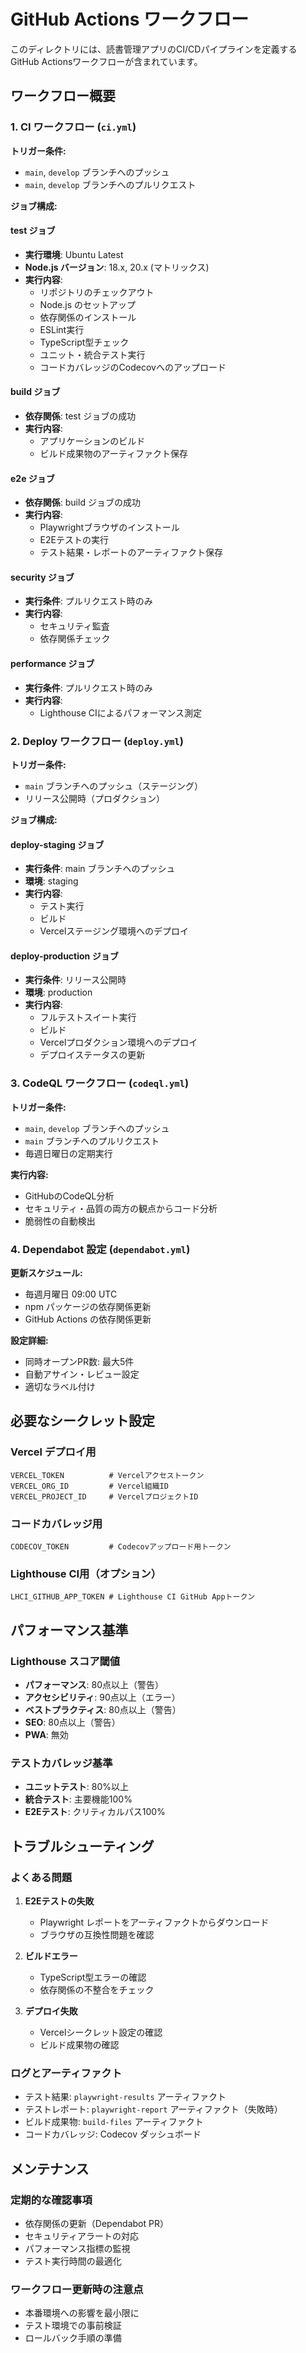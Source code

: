 # GitHub Actions ワークフロー

このディレクトリには、読書管理アプリのCI/CDパイプラインを定義するGitHub Actionsワークフローが含まれています。

## ワークフロー概要

### 1. CI ワークフロー (`ci.yml`)

**トリガー条件:**
- `main`, `develop` ブランチへのプッシュ
- `main`, `develop` ブランチへのプルリクエスト

**ジョブ構成:**

#### test ジョブ
- **実行環境**: Ubuntu Latest
- **Node.js バージョン**: 18.x, 20.x (マトリックス)
- **実行内容**:
  - リポジトリのチェックアウト
  - Node.js のセットアップ
  - 依存関係のインストール
  - ESLint実行
  - TypeScript型チェック
  - ユニット・統合テスト実行
  - コードカバレッジのCodecovへのアップロード

#### build ジョブ
- **依存関係**: test ジョブの成功
- **実行内容**:
  - アプリケーションのビルド
  - ビルド成果物のアーティファクト保存

#### e2e ジョブ
- **依存関係**: build ジョブの成功
- **実行内容**:
  - Playwrightブラウザのインストール
  - E2Eテストの実行
  - テスト結果・レポートのアーティファクト保存

#### security ジョブ
- **実行条件**: プルリクエスト時のみ
- **実行内容**:
  - セキュリティ監査
  - 依存関係チェック

#### performance ジョブ
- **実行条件**: プルリクエスト時のみ
- **実行内容**:
  - Lighthouse CIによるパフォーマンス測定

### 2. Deploy ワークフロー (`deploy.yml`)

**トリガー条件:**
- `main` ブランチへのプッシュ（ステージング）
- リリース公開時（プロダクション）

**ジョブ構成:**

#### deploy-staging ジョブ
- **実行条件**: main ブランチへのプッシュ
- **環境**: staging
- **実行内容**:
  - テスト実行
  - ビルド
  - Vercelステージング環境へのデプロイ

#### deploy-production ジョブ
- **実行条件**: リリース公開時
- **環境**: production
- **実行内容**:
  - フルテストスイート実行
  - ビルド
  - Vercelプロダクション環境へのデプロイ
  - デプロイステータスの更新

### 3. CodeQL ワークフロー (`codeql.yml`)

**トリガー条件:**
- `main`, `develop` ブランチへのプッシュ
- `main` ブランチへのプルリクエスト
- 毎週日曜日の定期実行

**実行内容:**
- GitHubのCodeQL分析
- セキュリティ・品質の両方の観点からコード分析
- 脆弱性の自動検出

### 4. Dependabot 設定 (`dependabot.yml`)

**更新スケジュール:**
- 毎週月曜日 09:00 UTC
- npm パッケージの依存関係更新
- GitHub Actions の依存関係更新

**設定詳細:**
- 同時オープンPR数: 最大5件
- 自動アサイン・レビュー設定
- 適切なラベル付け

## 必要なシークレット設定

### Vercel デプロイ用
```
VERCEL_TOKEN          # Vercelアクセストークン
VERCEL_ORG_ID         # Vercel組織ID
VERCEL_PROJECT_ID     # VercelプロジェクトID
```

### コードカバレッジ用
```
CODECOV_TOKEN         # Codecovアップロード用トークン
```

### Lighthouse CI用（オプション）
```
LHCI_GITHUB_APP_TOKEN # Lighthouse CI GitHub Appトークン
```

## パフォーマンス基準

### Lighthouse スコア閾値
- **パフォーマンス**: 80点以上（警告）
- **アクセシビリティ**: 90点以上（エラー）
- **ベストプラクティス**: 80点以上（警告）
- **SEO**: 80点以上（警告）
- **PWA**: 無効

### テストカバレッジ基準
- **ユニットテスト**: 80%以上
- **統合テスト**: 主要機能100%
- **E2Eテスト**: クリティカルパス100%

## トラブルシューティング

### よくある問題

1. **E2Eテストの失敗**
   - Playwright レポートをアーティファクトからダウンロード
   - ブラウザの互換性問題を確認

2. **ビルドエラー**
   - TypeScript型エラーの確認
   - 依存関係の不整合をチェック

3. **デプロイ失敗**
   - Vercelシークレット設定の確認
   - ビルド成果物の確認

### ログとアーティファクト

- テスト結果: `playwright-results` アーティファクト
- テストレポート: `playwright-report` アーティファクト（失敗時）
- ビルド成果物: `build-files` アーティファクト
- コードカバレッジ: Codecov ダッシュボード

## メンテナンス

### 定期的な確認事項
- 依存関係の更新（Dependabot PR）
- セキュリティアラートの対応
- パフォーマンス指標の監視
- テスト実行時間の最適化

### ワークフロー更新時の注意点
- 本番環境への影響を最小限に
- テスト環境での事前検証
- ロールバック手順の準備